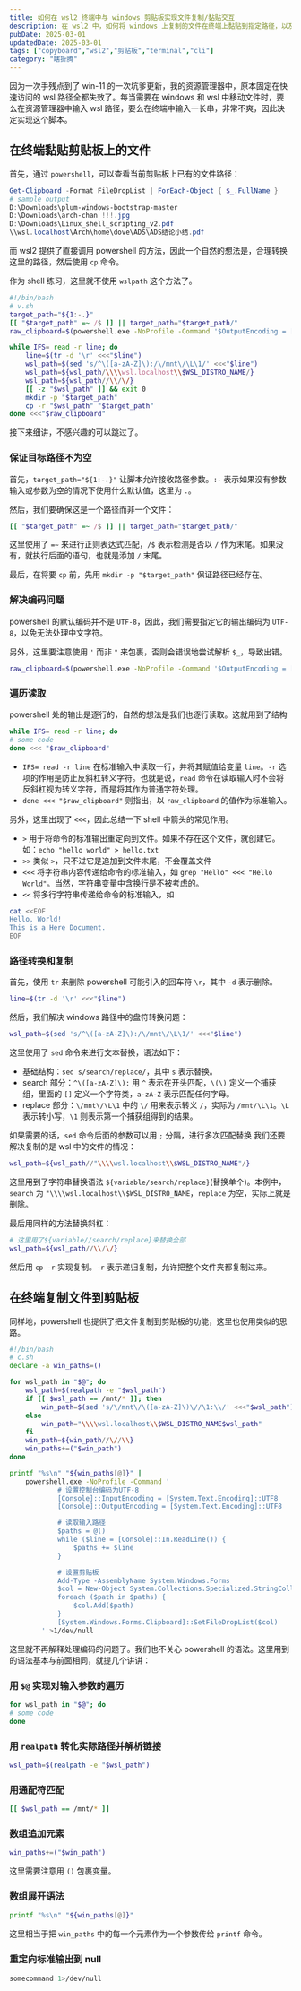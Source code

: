 ```yaml
---
title: 如何在 wsl2 终端中与 windows 剪贴板实现文件复制/黏贴交互
description: 在 wsl2 中，如何将 windows 上复制的文件在终端上黏贴到指定路径，以及如何用命令行复制一个文件到剪贴板？
pubDate: 2025-03-01
updatedDate: 2025-03-01
tags: ["copyboard","wsl2","剪贴板","terminal","cli"]
category: "瞎折腾"
---
```

因为一次手残点到了 win-11 的一次坑爹更新，我的资源管理器中，原本固定在快速访问的 wsl 路径全都失效了。每当需要在 windows 和 wsl 中移动文件时，要么在资源管理器中输入 wsl 路径，要么在终端中输入一长串，非常不爽，因此决定实现这个脚本。

## 在终端黏贴剪贴板上的文件

首先，通过 `powershell`，可以查看当前剪贴板上已有的文件路径：

```powershell
Get-Clipboard -Format FileDropList | ForEach-Object { $_.FullName }
# sample output
D:\Downloads\plum-windows-bootstrap-master
D:\Downloads\arch-chan !!!.jpg
D:\Downloads\Linux_shell_scripting_v2.pdf
\\wsl.localhost\Arch\home\dove\ADS\ADS结论小结.pdf
```

而 wsl2 提供了直接调用 powershell 的方法，因此一个自然的想法是，合理转换这里的路径，然后使用 `cp` 命令。

作为 shell 练习，这里就不使用 `wslpath` 这个方法了。

```bash
#!/bin/bash
# v.sh
target_path="${1:-.}"
[[ "$target_path" =~ /$ ]] || target_path="$target_path/"
raw_clipboard=$(powershell.exe -NoProfile -Command '$OutputEncoding = [Console]::OutputEncoding = New-Object System.Text.UTF8Encoding; Get-Clipboard -Format FileDropList | ForEach-Object { $_.FullName }')

while IFS= read -r line; do
    line=$(tr -d '\r' <<<"$line")
    wsl_path=$(sed 's/^\([a-zA-Z]\):/\/mnt\/\L\1/' <<<"$line")
    wsl_path=${wsl_path/\\\\wsl.localhost\\$WSL_DISTRO_NAME/}
    wsl_path=${wsl_path//\\/\/}
    [[ -z "$wsl_path" ]] && exit 0
    mkdir -p "$target_path"
    cp -r "$wsl_path" "$target_path"
done <<<"$raw_clipboard"
```

接下来细讲，不感兴趣的可以跳过了。

### 保证目标路径不为空

首先，`target_path="${1:-.}"` 让脚本允许接收路径参数。`:-` 表示如果没有参数输入或参数为空的情况下使用什么默认值，这里为 `.`。

然后，我们要确保这是一个路径而非一个文件：

```bash
[[ "$target_path" =~ /$ ]] || target_path="$target_path/"
```

这里使用了 `=~` 来进行正则表达式匹配，`/$` 表示检测是否以 `/` 作为末尾。如果没有，就执行后面的语句，也就是添加 `/` 末尾。

最后，在将要 `cp` 前，先用 `mkdir -p "$target_path"` 保证路径已经存在。

### 解决编码问题

powershell 的默认编码并不是 `UTF-8`，因此，我们需要指定它的输出编码为 `UTF-8`，以免无法处理中文字符。

另外，这里要注意使用 `'` 而非 `"` 来包裹，否则会错误地尝试解析 `$_`，导致出错。

```bash
raw_clipboard=$(powershell.exe -NoProfile -Command '$OutputEncoding = [Console]::OutputEncoding = New-Object System.Text.UTF8Encoding; Get-Clipboard -Format FileDropList | ForEach-Object { $_.FullName }')

```

### 遍历读取

powershell 处的输出是逐行的，自然的想法是我们也逐行读取。这就用到了结构

```bash
while IFS= read -r line; do
# some code
done <<< "$raw_clipboard"

```

* `IFS= read -r line` 在标准输入中读取一行，并将其赋值给变量 `line`。`-r` 选项的作用是防止反斜杠转义字符。也就是说，`read` 命令在读取输入时不会将反斜杠视为转义字符，而是将其作为普通字符处理。
* `done <<< "$raw_clipboard"` 则指出，以 `raw_clipboard` 的值作为标准输入。

另外，这里出现了 `<<<`，因此总结一下 shell 中箭头的常见作用。

* `>` 用于将命令的标准输出重定向到文件。如果不存在这个文件，就创建它。如：`echo "hello world" > hello.txt`
* `>>` 类似 `>`，只不过它是追加到文件末尾，不会覆盖文件
* `<<<` 将字符串内容传递给命令的标准输入，如 `grep "Hello" <<< "Hello World"`。当然，字符串变量中含换行是不被考虑的。
* `<<` 将多行字符串传递给命令的标准输入，如

```bash
cat <<EOF
Hello, World!
This is a Here Document.
EOF

```

### 路径转换和复制

首先，使用 `tr` 来删除 powershell 可能引入的回车符 `\r`，其中 `-d` 表示删除。

```bash
line=$(tr -d '\r' <<<"$line")
```

然后，我们解决 windows 路径中的盘符转换问题：

```bash
wsl_path=$(sed 's/^\([a-zA-Z]\):/\/mnt\/\L\1/' <<<"$line")

```

这里使用了 `sed` 命令来进行文本替换，语法如下：

* 基础结构：`sed s/search/replace/`，其中 `s` 表示替换。
* search 部分：`^\([a-zA-Z]\):` 用 `^` 表示在开头匹配，`\(\)` 定义一个捕获组，里面的 `[]` 定义一个字符类，`a-zA-Z` 表示匹配任何字母。
* replace 部分：`\/mnt\/\L\1` 中的 `\/` 用来表示转义 `/`，实际为 `/mnt/\L\1`。`\L` 表示转小写，`\1` 则表示第一个捕获组得到的结果。

如果需要的话，`sed` 命令后面的参数可以用 `;` 分隔，进行多次匹配替换
我们还要解决复制的是 wsl 中的文件的情况：

```bash
wsl_path=${wsl_path//"\\\\wsl.localhost\\$WSL_DISTRO_NAME"/}
```

这里用到了字符串替换语法 `${variable/search/replace}`(替换单个)。本例中，`search` 为 `"\\\\wsl.localhost\\$WSL_DISTRO_NAME`，`replace` 为空，实际上就是删除。

最后用同样的方法替换斜杠：

```bash
# 这里用了${variable//search/replace}来替换全部
wsl_path=${wsl_path//\\/\/}
```

然后用 `cp -r` 实现复制。`-r` 表示递归复制，允许把整个文件夹都复制过来。

## 在终端复制文件到剪贴板

同样地，powershell 也提供了把文件复制到剪贴板的功能，这里也使用类似的思路。

```bash
#!/bin/bash
# c.sh
declare -a win_paths=()

for wsl_path in "$@"; do
    wsl_path=$(realpath -e "$wsl_path")
    if [[ $wsl_path == /mnt/* ]]; then
        win_path=$(sed 's/\/mnt\/\([a-zA-Z]\)\//\1:\\/' <<<"$wsl_path")
    else
        win_path="\\\\wsl.localhost\\$WSL_DISTRO_NAME$wsl_path"
    fi
    win_path=${win_path//\//\\}
    win_paths+=("$win_path")
done

printf "%s\n" "${win_paths[@]}" |
    powershell.exe -NoProfile -Command '
            # 设置控制台编码为UTF-8
            [Console]::InputEncoding = [System.Text.Encoding]::UTF8
            [Console]::OutputEncoding = [System.Text.Encoding]::UTF8

            # 读取输入路径
            $paths = @()
            while ($line = [Console]::In.ReadLine()) {
                $paths += $line
            }

            # 设置剪贴板
            Add-Type -AssemblyName System.Windows.Forms
            $col = New-Object System.Collections.Specialized.StringCollection
            foreach ($path in $paths) {
                $col.Add($path)
            }
            [System.Windows.Forms.Clipboard]::SetFileDropList($col)
        ' >1/dev/null
```

这里就不再解释处理编码的问题了。我们也不关心 powershell 的语法。这里用到的语法基本与前面相同，就提几个讲讲：

### 用 `$@` 实现对输入参数的遍历

```bash
for wsl_path in "$@"; do
# some code
done
```

### 用 `realpath` 转化实际路径并解析链接

```bash
wsl_path=$(realpath -e "$wsl_path")
```

### 用通配符匹配

```bash
[[ $wsl_path == /mnt/* ]]
```

### 数组追加元素

```bash
win_paths+=("$win_path")

```

这里需要注意用 `()` 包裹变量。

### 数组展开语法

```bash
printf "%s\n" "${win_paths[@]}"
```

这里相当于把 `win_paths` 中的每一个元素作为一个参数传给 `printf` 命令。

### 重定向标准输出到 null

```bash
somecommand 1>/dev/null
```
